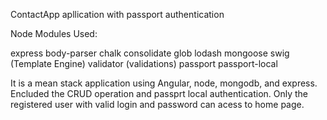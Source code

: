 ContactApp apllication with passport authentication

Node Modules Used:

express
body-parser
chalk
consolidate
glob
lodash
mongoose
swig (Template Engine)
validator (validations)
passport
passport-local

It is a mean stack application using Angular, node, mongodb, and express. Encluded the CRUD operation and passprt local authentication.
Only the registered user with valid login and password can acess to  home page.
